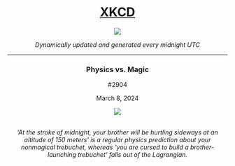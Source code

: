 
<h1 align="center"><a href="https://xkcd.com">XKCD</a></h1>
<div align="center">
    <img src="https://img.shields.io/github/last-commit/ShashashankThakur/XKCD?label=last%20updated" />
</div>

<p align="center"><i>Dynamically updated and generated every midnight UTC</i></p>
<hr>
<div align="center">
    <h3><strong>Physics vs. Magic</strong></h3>
    <p>#2904</p>
    <p>March 8, 2024</p>
    <img src="https://imgs.xkcd.com/comics/physics_vs_magic.png">
    <br></br>
    <p><i>'At the stroke of midnight, your brother will be hurtling sideways at an altitude of 150 meters' is a regular physics prediction about your nonmagical trebuchet, whereas 'you are cursed to build a brother-launching trebuchet' falls out of the Lagrangian.</i></p>
</div>
